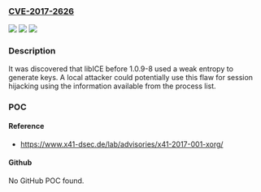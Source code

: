 ### [CVE-2017-2626](https://cve.mitre.org/cgi-bin/cvename.cgi?name=CVE-2017-2626)
![](https://img.shields.io/static/v1?label=Product&message=libICE&color=blue)
![](https://img.shields.io/static/v1?label=Version&message=n%2Fa&color=blue)
![](https://img.shields.io/static/v1?label=Vulnerability&message=CWE-331&color=brighgreen)

### Description

It was discovered that libICE before 1.0.9-8 used a weak entropy to generate keys. A local attacker could potentially use this flaw for session hijacking using the information available from the process list.

### POC

#### Reference
- https://www.x41-dsec.de/lab/advisories/x41-2017-001-xorg/

#### Github
No GitHub POC found.

